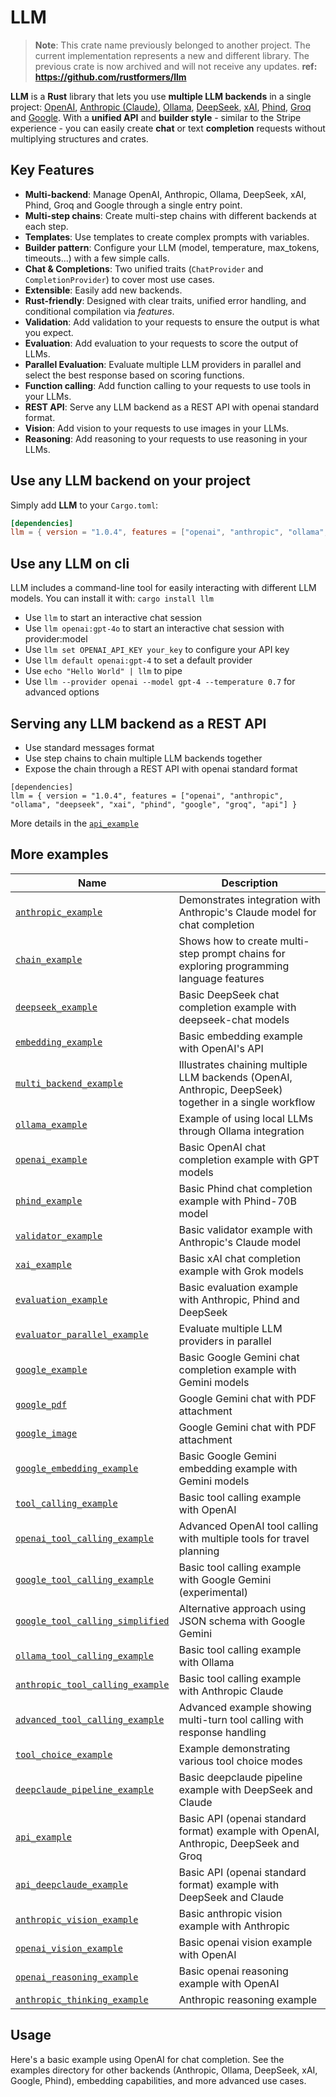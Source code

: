 # LLM

> **Note**: This crate name previously belonged to another project. The current implementation represents a new and different library. The previous crate is now archived and will not receive any updates. **ref: https://github.com/rustformers/llm**

**LLM** is a **Rust** library that lets you use **multiple LLM backends** in a single project: [OpenAI](https://openai.com), [Anthropic (Claude)](https://www.anthropic.com), [Ollama](https://github.com/ollama/ollama), [DeepSeek](https://www.deepseek.com), [xAI](https://x.ai), [Phind](https://www.phind.com), [Groq](https://www.groq.com) and [Google](https://cloud.google.com/gemini).
With a **unified API** and **builder style** - similar to the Stripe experience - you can easily create **chat** or text **completion** requests without multiplying structures and crates.

## Key Features

- **Multi-backend**: Manage OpenAI, Anthropic, Ollama, DeepSeek, xAI, Phind, Groq and Google through a single entry point.
- **Multi-step chains**: Create multi-step chains with different backends at each step.
- **Templates**: Use templates to create complex prompts with variables.
- **Builder pattern**: Configure your LLM (model, temperature, max_tokens, timeouts...) with a few simple calls.
- **Chat & Completions**: Two unified traits (`ChatProvider` and `CompletionProvider`) to cover most use cases.
- **Extensible**: Easily add new backends.
- **Rust-friendly**: Designed with clear traits, unified error handling, and conditional compilation via *features*.
- **Validation**: Add validation to your requests to ensure the output is what you expect.
- **Evaluation**: Add evaluation to your requests to score the output of LLMs.
- **Parallel Evaluation**: Evaluate multiple LLM providers in parallel and select the best response based on scoring functions.
- **Function calling**: Add function calling to your requests to use tools in your LLMs.
- **REST API**: Serve any LLM backend as a REST API with openai standard format.
- **Vision**: Add vision to your requests to use images in your LLMs.
- **Reasoning**: Add reasoning to your requests to use reasoning in your LLMs.

## Use any LLM backend on your project

Simply add **LLM** to your `Cargo.toml`:

```toml
[dependencies]
llm = { version = "1.0.4", features = ["openai", "anthropic", "ollama", "deepseek", "xai", "phind", "google", "groq"] }
```

## Use any LLM on cli

LLM includes a command-line tool for easily interacting with different LLM models. You can install it with: ```cargo install llm```

- Use `llm` to start an interactive chat session
- Use `llm openai:gpt-4o` to start an interactive chat session with provider:model
- Use `llm set OPENAI_API_KEY your_key` to configure your API key
- Use `llm default openai:gpt-4` to set a default provider
- Use `echo "Hello World" | llm` to pipe
- Use `llm --provider openai --model gpt-4 --temperature 0.7` for advanced options

## Serving any LLM backend as a REST API
- Use standard messages format
- Use step chains to chain multiple LLM backends together
- Expose the chain through a REST API with openai standard format

```shell
[dependencies]
llm = { version = "1.0.4", features = ["openai", "anthropic", "ollama", "deepseek", "xai", "phind", "google", "groq", "api"] }
```

More details in the [`api_example`](examples/api_example.rs)

## More examples

| Name | Description |
|------|-------------|
| [`anthropic_example`](examples/anthropic_example.rs) | Demonstrates integration with Anthropic's Claude model for chat completion |
| [`chain_example`](examples/chain_example.rs) | Shows how to create multi-step prompt chains for exploring programming language features |
| [`deepseek_example`](examples/deepseek_example.rs) | Basic DeepSeek chat completion example with deepseek-chat models |
| [`embedding_example`](examples/embedding_example.rs) | Basic embedding example with OpenAI's API |
| [`multi_backend_example`](examples/multi_backend_example.rs) | Illustrates chaining multiple LLM backends (OpenAI, Anthropic, DeepSeek) together in a single workflow |
| [`ollama_example`](examples/ollama_example.rs) | Example of using local LLMs through Ollama integration |
| [`openai_example`](examples/openai_example.rs) | Basic OpenAI chat completion example with GPT models |
| [`phind_example`](examples/phind_example.rs) | Basic Phind chat completion example with Phind-70B model |
| [`validator_example`](examples/validator_example.rs) | Basic validator example with Anthropic's Claude model |
| [`xai_example`](examples/xai_example.rs) | Basic xAI chat completion example with Grok models |
| [`evaluation_example`](examples/evaluation_example.rs) | Basic evaluation example with Anthropic, Phind and DeepSeek |
| [`evaluator_parallel_example`](examples/evaluator_parallel_example.rs) | Evaluate multiple LLM providers in parallel |
| [`google_example`](examples/google_example.rs) | Basic Google Gemini chat completion example with Gemini models |
| [`google_pdf`](examples/google_pdf.rs) | Google Gemini chat with PDF attachment |
| [`google_image`](examples/google_image.rs) | Google Gemini chat with PDF attachment |
| [`google_embedding_example`](examples/google_embedding_example.rs) | Basic Google Gemini embedding example with Gemini models |
| [`tool_calling_example`](examples/tool_calling_example.rs) | Basic tool calling example with OpenAI |
| [`openai_tool_calling_example`](examples/openai_tool_calling_example.rs) | Advanced OpenAI tool calling with multiple tools for travel planning |
| [`google_tool_calling_example`](examples/google_tool_calling_example.rs) | Basic tool calling example with Google Gemini (experimental) |
| [`google_tool_calling_simplified`](examples/google_tool_calling_simplified.rs) | Alternative approach using JSON schema with Google Gemini |
| [`ollama_tool_calling_example`](examples/ollama_tool_calling_example.rs) | Basic tool calling example with Ollama |
| [`anthropic_tool_calling_example`](examples/anthropic_tool_calling_example.rs) | Basic tool calling example with Anthropic Claude |
| [`advanced_tool_calling_example`](examples/advanced_tool_calling_example.rs) | Advanced example showing multi-turn tool calling with response handling |
| [`tool_choice_example`](examples/tool_choice_example.rs) | Example demonstrating various tool choice modes |
| [`deepclaude_pipeline_example`](examples/deepclaude_pipeline_example.rs) | Basic deepclaude pipeline example with DeepSeek and Claude |
| [`api_example`](examples/api_example.rs) | Basic API (openai standard format) example with OpenAI, Anthropic, DeepSeek and Groq |
| [`api_deepclaude_example`](examples/api_deepclaude_example.rs) | Basic API (openai standard format) example with DeepSeek and Claude |
| [`anthropic_vision_example`](examples/anthropic_vision_example.rs) | Basic anthropic vision example with Anthropic |
| [`openai_vision_example`](examples/openai_vision_example.rs) | Basic openai vision example with OpenAI |
| [`openai_reasoning_example`](examples/openai_reasoning_example.rs) | Basic openai reasoning example with OpenAI |
| [`anthropic_thinking_example`](examples/anthropic_thinking_example.rs) | Anthropic reasoning example |

## Usage
Here's a basic example using OpenAI for chat completion. See the examples directory for other backends (Anthropic, Ollama, DeepSeek, xAI, Google, Phind), embedding capabilities, and more advanced use cases.
